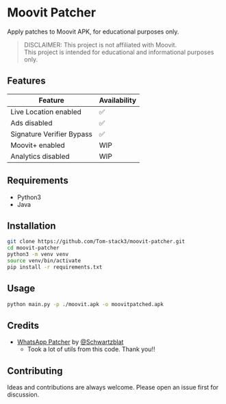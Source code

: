 # Moovit Patcher

Apply patches to Moovit APK, for educational purposes only.

> DISCLAIMER: This project is not affiliated with Moovit.\
> This project is intended for educational and informational purposes only.

## Features

|  Feature | Availability |
| -------- | ------------ |
| Live Location enabled | ✅ |
| Ads disabled | ✅ |
| Signature Verifier Bypass | ✅ |
| Moovit+ enabled | WIP |
| Analytics disabled | WIP |

## Requirements

- Python3
- Java

## Installation

```bash
git clone https://github.com/Tom-stack3/moovit-patcher.git
cd moovit-patcher
python3 -m venv venv
source venv/bin/activate
pip install -r requirements.txt
```

## Usage

```bash
python main.py -p ./moovit.apk -o moovitpatched.apk
```

## Credits

- [WhatsApp Patcher](https://github.com/Schwartzblat/WhatsAppPatcher/) by [@Schwartzblat](https://github.com/Schwartzblat)
  - Took a lot of utils from this code. Thank you!!

## Contributing

Ideas and contributions are always welcome. Please open an issue first for discussion.
